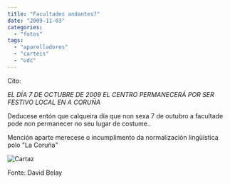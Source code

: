 ```yaml
---
title: "Facultades andantes?"
date: "2009-11-03"
categories: 
  - "fotos"
tags: 
  - "aparelladores"
  - "carteis"
  - "udc"
---
```


Cito:

_EL DÍA 7 DE OCTUBRE DE 2009 EL CENTRO PERMANECERÁ POR SER FESTIVO LOCAL EN A CORUÑA_

Deducese entón que calqueira día que non sexa 7 de outubro a facultade pode non permanecer no seu lugar de costume..

Mención aparte merecese o incumplimento da normalización lingüistica polo "La Coruña"

![Cartaz](images/permanecera.jpg)

Fonte: David Belay
